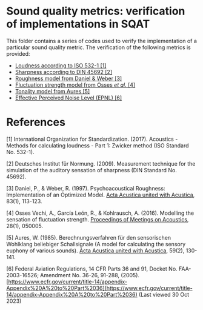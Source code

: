# Sound quality metrics: verification of implementations in SQAT
This folder contains a series of codes used to verify the implementation of a particular sound quality metric. The verification of the following metrics is provided:

- [Loudness according to ISO 532-1 [1]](Loudness_ISO532_1)
- [Sharpness according to DIN 45692 [2]](Sharpness_DIN45692)
- [Roughness model from Daniel & Weber [3]](Roughness_Daniel1997)
- [Fluctuation strength model from Osses *et al.* [4]](FluctuationStrength_Osses2016)
- [Tonality model from Aures [5]](Tonality_Aures1985) 
- [Effective Perceived Noise Level (EPNL) [6]](EPNL_FAR_Part36) 

# References
[1] International Organization for Standardization. (2017). Acoustics - Methods for calculating loudness - Part 1: Zwicker method (ISO Standard No. 532-1).

[2] Deutsches Institut für Normung. (2009). Measurement technique for the simulation of the auditory sensation of sharpness (DIN Standard No. 45692).

[3] Daniel, P., & Weber, R. (1997). Psychoacoustical Roughness: Implementation of an Optimized Model. [Acta Acustica united with Acustica](https://www.ingentaconnect.com/content/dav/aaua/1997/00000083/00000001/art00020), 83(1), 113-123.

[4] Osses Vechi, A., García León, R., & Kohlrausch, A. (2016). Modelling the sensation of fluctuation strength. [Proceedings of Meetings on Acoustics](https://doi.org/10.1121/2.0000410), 28(1), 050005. 

[5] Aures, W. (1985). Berechnungsverfahren für den sensorischen Wohlklang beliebiger Schallsignale (A model for calculating the sensory euphony of various sounds). [Acta Acustica united with Acustica](https://www.ingentaconnect.com/content/dav/aaua/1985/00000059/00000002/art00008), 59(2), 130-141.

[6] Federal Aviation Regulations, 14 CFR Parts 36 and 91, Docket No. FAA-2003-16526; Amendment No. 36-26, 91-288, (2005). [https://www.ecfr.gov/current/title-14/appendix-Appendix%20A%20to%20Part%2036](https://www.ecfr.gov/current/title-14/appendix-Appendix%20A%20to%20Part%2036) (Last viewed 30 Oct 2023)
